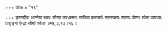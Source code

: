 +++
title = "१६"

+++
कृष्णग्रीवा आग्नेया बभ्रवः सौम्या उपध्वस्ताः सावित्रा वत्सतर्यः सारस्वत्यः श्यामाः पौष्णाः श्वेता वायव्याः प्राशृङ्गा ऐन्द्राः सौर्याः श्वेताः ॥म्स्_३,१३।१६॥  
    
  
